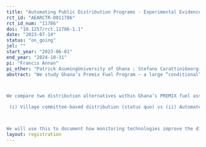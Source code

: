 ```yaml
---
title: "Automating Public Distribution Programs - Experimental Evidence from Ghana's PREMIX"
rct_id: "AEARCTR-0011786"
rct_id_num: "11786"
doi: "10.1257/rct.11786-1.1"
date: "2023-07-14"
status: "on_going"
jel: ""
start_year: "2023-06-01"
end_year: "2024-10-31"
pi: "Francis Annan"
pi_other: "Patrick AsumingUniversity of Ghana ; Stefano CarattiniGeorgia State University ; Justice MensahWorld Bank"
abstract: "We study Ghana’s Premix Fuel Program – a large “conditional” transfer program subsidizing premix fuel for fishermen in Ghana. Subsidized fuel is hoarded, creating artificial shortages and prices that defy the program’s spirit. We partner with the National Premix Fuel Secretariat, which manages the Program. The Secretariat/Government of Ghana is preparing to rollout a nationwide program that will automate access to subsidized fuel to monitor its distribution and reduce leakages. Some experimentation already took place, so the technical feasibility of the process is not in question. Following our interactions, the Secretariat is willing to randomize across 234 villages (which will be in cohorts) the switch from village committee-based distribution of PREMIX fuel to Automated PREMIX fuel Dispensing and Monitoring System that come with personalized canoe identification cards. We proceed as follows. First, multi-cohort randomization across the 234 villages (315 beaches) will determine the timing of the rollout. Second, survey of fishermen and villagers to track: fuel usage, leakage, poverty, and economic/environmental/social outcomes the automation may improve, including village-wide spillovers and general equilibrium effects. We implement innovative measures for fuel diversion and quality: (i) administrative data on amount of fuel delivered to the village versus survey data, including estimates of black-market prices and quantities. We deploy Quality Assurance Teams to measure the quality of premix fuel in circulation across villages. We also use high-frequency measures of air pollution by (i) installing outdoor monitors and (ii) use available satellite and remote sensing data. 

We compare two distribution alternatives within Ghana’s PREMIX fuel assistance program:
 (i) Village committee-based distribution (status quo) vs (ii) Automated dispensing and monitoring system (new monitoring technology).

We will use this to document how monitoring technologies improve the distribution and poverty effects of public assistance programs by helping to bring in (or include) poor excluded beneficiaries. Indeed, when and how "changes" in the delivery (or distribution) of public assistance programs reduce poverty is a significant yet poorly understood issue."
layout: registration
---
```



